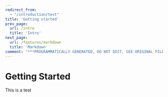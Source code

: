 ```yaml
---
redirect_from:
  - "/introduction/test"
title: 'Getting started'
prev_page:
  url: /intro
  title: 'Intro'
next_page:
  url: /features/markdown
  title: 'Markdown'
comment: "***PROGRAMMATICALLY GENERATED, DO NOT EDIT. SEE ORIGINAL FILES IN /content***"
---
```

# Getting Started

This is a test